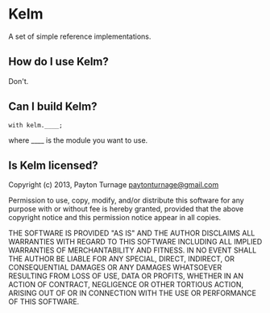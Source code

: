 # Kelm

A set of simple reference implementations.

## How do I use Kelm?

Don't.

## Can I build Kelm?

    with kelm.____;

where ____ is the module you want to use.

## Is Kelm licensed?

Copyright (c) 2013, Payton Turnage <paytonturnage@gmail.com>

Permission to use, copy, modify, and/or distribute this software for any purpose
with or without fee is hereby granted, provided that the above copyright notice
and this permission notice appear in all copies.

THE SOFTWARE IS PROVIDED "AS IS" AND THE AUTHOR DISCLAIMS ALL WARRANTIES WITH
REGARD TO THIS SOFTWARE INCLUDING ALL IMPLIED WARRANTIES OF MERCHANTABILITY AND
FITNESS. IN NO EVENT SHALL THE AUTHOR BE LIABLE FOR ANY SPECIAL, DIRECT,
INDIRECT, OR CONSEQUENTIAL DAMAGES OR ANY DAMAGES WHATSOEVER RESULTING FROM LOSS
OF USE, DATA OR PROFITS, WHETHER IN AN ACTION OF CONTRACT, NEGLIGENCE OR OTHER
TORTIOUS ACTION, ARISING OUT OF OR IN CONNECTION WITH THE USE OR PERFORMANCE OF
THIS SOFTWARE.
